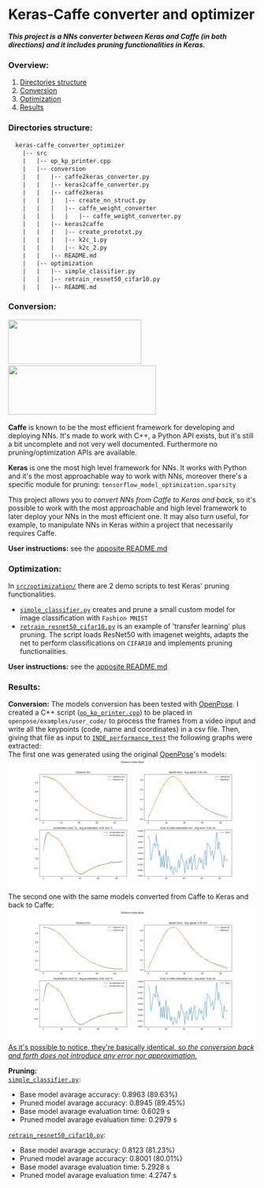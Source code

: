 # Keras-Caffe converter and optimizer
***This project is a NNs converter between Keras and Caffe (in both directions) and it includes pruning functionalities in Keras.***

### Overview:
1. [Directories structure](#directories-structure)
2. [Conversion](#conversion)
3. [Optimization](#optimization)
4. [Results](#results)

### Directories structure:
```
  keras-caffe_converter_optimizer
    |-- src
    |   |-- op_kp_printer.cpp
    |   |-- conversion
    |   |   |-- caffe2keras_converter.py
    |   |   |-- keras2caffe_converter.py
    |   |   |-- caffe2keras
    |   |   |   |-- create_nn_struct.py
    |   |   |   |-- caffe_weight_converter
    |   |   |   |   |-- caffe_weight_converter.py
    |   |   |-- keras2caffe
    |   |   |   |-- create_prototxt.py
    |   |   |   |-- k2c_1.py
    |   |   |   |-- k2c_2.py
    |   |   |-- README.md
    |   |-- optimization
    |   |   |-- simple_classifier.py
    |   |   |-- retrain_resnet50_cifar10.py
    |   |   |-- README.md
```

### Conversion:
<img src="https://images.exxactcorp.com/CMS/landing-page/resource-center/supported-software/logo/Deep-Learning/caffe.png" width="270" height="90"/>&nbsp;<img src="https://miro.medium.com/fit/c/1838/551/0*BrC7o-KTt54z948C.jpg" width="300" height="100"/>

**Caffe** is known to be the most efficient framework for developing and deploying NNs. It's made to work with C++, a Python API exists, but it's still a bit uncomplete and not very well documented. Furthermore no pruning/optimization APIs are available.

**Keras** is one the most high level framework for NNs. It works with Python and it's the most approachable way to work with NNs, moreover there's a specific module for pruning: `tensorflow_model_optimization.sparsity`

This project allows you to _convert NNs from Caffe to Keras and back_, so it's possible to work with the most approachable and high level framework to later deploy your NNs in the most efficient one. It may also turn useful, for example, to manipulate NNs in Keras within a project that necessarily requires Caffe.<br>

**User instructions:** see the [apposite README.md](src/conversion/README.md)


### Optimization:
In [`src/optimization/`](/src/optimization) there are 2 demo scripts to test Keras' pruning functionalities.
* [`simple_classifier.py`](src/optimization/simple_classifier.py) creates and prune a small custom model for image classification with `Fashion MNIST`
* [`retrain_resnet50_cifar10.py`](src/optimization/retrain_resnet50_cifar10.py) is an example of 'transfer learning' plus pruning. The script loads ResNet50 with imagenet weights, adapts the net to perform classifications on `CIFAR10` and implements pruning functionalities.

**User instructions:** see the [apposite README.md](src/optimization/README.md)


### Results:
**Conversion:**
The models conversion has been tested with [OpenPose](https://github.com/CMU-Perceptual-Computing-Lab/openpose). I created a C++ script ([`op_kp_printer.cpp`](src/op_kp_printer.cpp)) to be placed in `openpose/examples/user_code/` to process the frames from a video input and write all the keypoints (code, name and coordinates) in a csv file. Then, giving that file as input to [`INDE_performance_test`](https://github.com/PARCO-LAB/INDE_performance_test) the following graphs were extracted:<br>
The first one was generated using the original [OpenPose](https://github.com/CMU-Perceptual-Computing-Lab/openpose)'s models:
![](data/original_models_test.png?raw=true)
The second one with the same models converted from Caffe to Keras and back to Caffe:
![](data/complete_conversion_test.png?raw=true)
<u>As it's possible to notice, they're basically identical, so *the conversion back and forth does not introduce any error nor approximation.*</u>

**Pruning:**<br>
[`simple_classifier.py`](src/optimization/simple_classifier.py):
* Base model avarage accuracy: 0.8963 (89.63%)
* Pruned model avarage accuracy: 0.8945 (89.45%)
* Base model avarage evaluation time: 0.6029 s
* Pruned model avarage evaluation time: 0.2979 s<br>

[`retrain_resnet50_cifar10.py`](src/optimization/retrain_resnet50_cifar10.py):
* Base model avarage accuracy: 0.8123 (81.23%)
* Pruned model avarage accuracy: 0.8001 (80.01%)
* Base model avarage evaluation time: 5.2928 s
* Pruned model avarage evaluation time: 4.2747 s